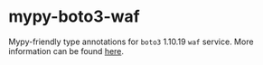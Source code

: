 # mypy-boto3-waf

Mypy-friendly type annotations for `boto3` 1.10.19 `waf` service.
More information can be found [here](https://github.com/vemel/mypy_boto3).